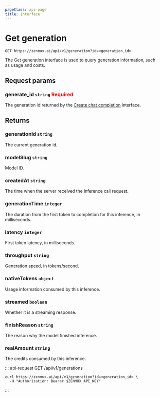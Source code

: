 ```yaml
---
pageClass: api-page
title: Interface
---
```


# Get generation

```
GET https://zenmux.ai/api/v1/generation?id=<generation_id>
```

The Get generation interface is used to query generation information, such as usage and costs.

## Request params

### generate_id `string` <font color="red">Required</font>

The generation id returned by the [Create chat completion](../openai/create-chat-completion.md) interface.

## Returns

### generationId `string`

The current generation id.

### modelSlug `string`

Model ID.

### createdAt `string`

The time when the server received the inference call request.

### generationTime `integer`

The duration from the first token to completion for this inference, in milliseconds.

### latency `integer`

First token latency, in milliseconds.

### throughput `string`

Generation speed, in tokens/second.

### nativeTokens `object`

Usage information consumed by this inference.

### streamed `boolean`

Whether it is a streaming response.

### finishReason `string`

The reason why the model finished inference.

### realAmount `string`

The credits consumed by this inference.


::: api-request GET /api/v1/generations


```Shell
curl https://zenmux.ai/api/v1/generation?id=<generation_id> \
  -H "Authorization: Bearer $ZENMUX_API_KEY"
```

:::